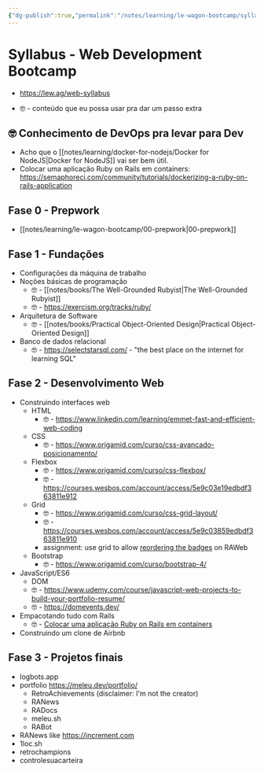 ```yaml
---
{"dg-publish":true,"permalink":"/notes/learning/le-wagon-bootcamp/syllabus-web-development-bootcamp/","dgHomeLink":true,"dgPassFrontmatter":false,"dgShowBacklinks":true,"dgShowLocalGraph":true}
---
```


# Syllabus - Web Development Bootcamp

- <https://lew.ag/web-syllabus>

- 🤓 - conteúdo que eu possa usar pra dar um passo extra


## 🤓 Conhecimento de DevOps pra levar para Dev

- Acho que o [[notes/learning/docker-for-nodejs/Docker for NodeJS|Docker for NodeJS]] vai ser bem útil.
- Colocar uma aplicação Ruby on Rails em containers: <https://semaphoreci.com/community/tutorials/dockerizing-a-ruby-on-rails-application>

## Fase 0 - Prepwork

- [[notes/learning/le-wagon-bootcamp/00-prepwork|00-prepwork]]


## Fase 1 - Fundações

- Configurações da máquina de trabalho
- Noções básicas de programação
    - 🤓 - [[notes/books/The Well-Grounded Rubyist|The Well-Grounded Rubyist]]
    - 🤓 - <https://exercism.org/tracks/ruby/>
- Arquitetura de Software
    - 🤓 - [[notes/books/Practical Object-Oriented Design|Practical Object-Oriented Design]]
- Banco de dados relacional
    - 🤓  - <https://selectstarsql.com/> - "the best place on the internet for learning SQL"


## Fase 2 - Desenvolvimento Web

- Construindo interfaces web
    - HTML
        - 🤓 - <https://www.linkedin.com/learning/emmet-fast-and-efficient-web-coding>
    - CSS
        - 🤓 - <https://www.origamid.com/curso/css-avancado-posicionamento/>
    - Flexbox
        - 🤓 - <https://www.origamid.com/curso/css-flexbox/>
        - 🤓 - <https://courses.wesbos.com/account/access/5e9c03e19edbdf363811e912>
    - Grid
        - 🤓 - <https://www.origamid.com/curso/css-grid-layout/>
        - 🤓 - <https://courses.wesbos.com/account/access/5e9c03859edbdf363811e910>
        - assignment: use grid to allow [reordering the badges](https://github.com/RetroAchievements/RAWeb/discussions/1068) on RAWeb
    - Bootstrap
        - 🤓 - <https://www.origamid.com/curso/bootstrap-4/>
- JavaScript/ES6
    - DOM
    - 🤓 - <https://www.udemy.com/course/javascript-web-projects-to-build-your-portfolio-resume/>
    - 🤓 - <https://domevents.dev/>
- Empacotando tudo com Rails
    - 🤓 - [Colocar uma aplicação Ruby on Rails em containers](https://semaphoreci.com/community/tutorials/dockerizing-a-ruby-on-rails-application)
- Construindo um clone de Airbnb


## Fase 3 - Projetos finais

- logbots.app
- portfolio <https://meleu.dev/portfolio/>
    - RetroAchievements (disclaimer: I'm not the creator)
    - RANews
    - RADocs
    - meleu.sh
    - RABot
- RANews like <https://increment.com>
- 1loc.sh
- retrochampions
- controlesuacarteira
